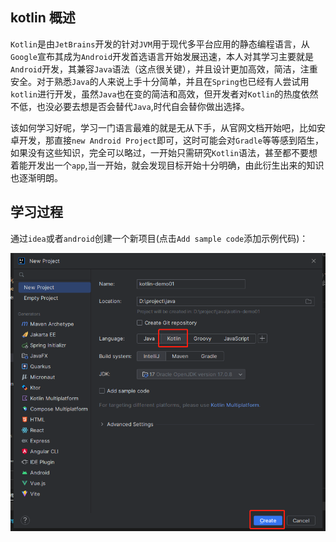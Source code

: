 ## kotlin 概述

`Kotlin`是由`JetBrains`开发的针对`JVM`用于现代多平台应用的静态编程语言，从`Google`宣布其成为`Android`开发首选语言开始发展迅速，本人对其学习主要就是`Android`开发，其兼容`Java`语法（这点很关键），并且设计更加高效，简洁，注重安全。对于熟悉`Java`的人来说上手十分简单，并且在`Spring`也已经有人尝试用`kotlin`进行开发，虽然`Java`也在变的简洁和高效，但开发者对`Kotlin`的热度依然不低，也没必要去想是否会替代`Java`,时代自会替你做出选择。

该如何学习好呢，学习一门语言最难的就是无从下手，从官网文档开始吧，比如安卓开发，那直接`new Android Project`即可，这时可能会对`Gradle`等等感到陌生，如果没有这些知识，完全可以略过，一开始只需研究`Kotlin`语法，甚至都不要想着能开发出一个`app`,当一开始，就会发现目标开始十分明确，由此衍生出来的知识也逐渐明朗。

## 学习过程

通过`idea`或者`android`创建一个新项目(点击`Add sample code`添加示例代码)：

<img src="./image/01.png" alt="My test image" />
